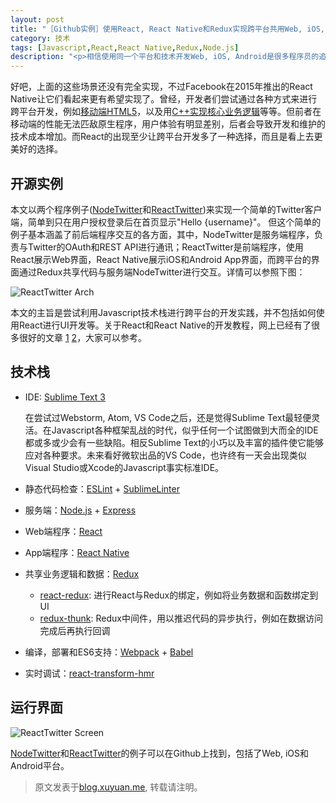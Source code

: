 ```yaml
---
layout: post
title: "［Github实例］使用React, React Native和Redux实现跨平台共用Web, iOS, Android的核心代码"
category: 技术
tags: [Javascript,React,React Native,Redux,Node.js]
description: "<p>相信使用同一个平台和技术开发Web, iOS, Android是很多程序员的追求，也是很多创业公司和产品经理的梦想。而如果核心的业务逻辑代码能够跨平台共用，那更是梦寐以求的事情了。试想，创业公司不用再忍受Android/iOS应聘者的拒绝，只要招几个互为备份的Javascript开发就可以搞定跨平台开发；同一个业务Bug不再担心iOS改好了而Android还没fix，只要改一行JS代码就可以修正各平台；iOS App可以实现即时部署，再也不用在线上bug火烧眉毛的时候还得等待苹果漫长的审核期；如此种种，程序员和产品经理终于可以和谐相处了 :D</p>"
---
```


好吧，上面的这些场景还没有完全实现，不过Facebook在2015年推出的React Native让它们看起来更有希望实现了。曾经，开发者们尝试通过各种方式来进行跨平台开发，例如[移动端HTML5](http://techcrunch.com/2012/09/11/mark-zuckerberg-our-biggest-mistake-with-mobile-was-betting-too-much-on-html5/)，以及用[C++实现核心业务逻辑](http://oleb.net/blog/2014/05/how-dropbox-uses-cplusplus-cross-platform-development/)等等。但前者在移动端的性能无法匹敌原生程序，用户体验有明显差别，后者会导致开发和维护的技术成本增加。而React的出现至少让跨平台开发多了一种选择，而且是看上去更美好的选择。

## 开源实例

本文以两个程序例子([NodeTwitter](https://github.com/xuyuanme/NodeTwitter)和[ReactTwitter](https://github.com/xuyuanme/ReactTwitter))来实现一个简单的Twitter客户端，简单到只在用户授权登录后在首页显示"Hello {username}"。 但这个简单的例子基本涵盖了前后端程序交互的各方面，其中，NodeTwitter是服务端程序，负责与Twitter的OAuth和REST API进行通讯；ReactTwitter是前端程序，使用React展示Web界面，React Native展示iOS和Android App界面，而跨平台的界面通过Redux共享代码与服务端NodeTwitter进行交互。详情可以参照下图：

![ReactTwitter Arch](http://xuyuan.me/img/react-twitter-arch.jpg)

本文的主旨是尝试利用Javascript技术栈进行跨平台的开发实践，并不包括如何使用React进行UI开发等。关于React和React Native的开发教程，网上已经有了很多很好的文章 [1](https://github.com/enaqx/awesome-react) [2](https://github.com/jondot/awesome-react-native)，大家可以参考。

## 技术栈

- IDE: [Sublime Text 3](http://www.sublimetext.com/3)

  在尝试过Webstorm, Atom, VS Code之后，还是觉得Sublime Text最轻便灵活。在Javascript各种框架乱战的时代，似乎任何一个试图做到大而全的IDE都或多或少会有一些缺陷。相反Sublime Text的小巧以及丰富的插件使它能够应对各种要求。未来看好微软出品的VS Code，也许终有一天会出现类似Visual Studio或Xcode的Javascript事实标准IDE。
  
- 静态代码检查：[ESLint](http://eslint.org/) + [SublimeLinter](http://sublimelinter.com)
- 服务端：[Node.js](https://nodejs.org/) + [Express](http://expressjs.com/)
- Web端程序：[React](https://facebook.github.io/react/)
- App端程序：[React Native](https://facebook.github.io/react-native/)
- 共享业务逻辑和数据：[Redux](https://reduxframework.com/)
  - [react-redux](https://github.com/rackt/react-redux): 进行React与Redux的绑定，例如将业务数据和函数绑定到UI
  - [redux-thunk](https://github.com/gaearon/redux-thunk): Redux中间件，用以推迟代码的异步执行，例如在数据访问完成后再执行回调
- 编译，部署和ES6支持：[Webpack](https://webpack.github.io/) + [Babel](https://babeljs.io/)
- 实时调试：[react-transform-hmr](https://github.com/gaearon/react-transform-hmr)

## 运行界面

![ReactTwitter Screen](http://xuyuan.me/img/react-twitter-screen.jpg)

[NodeTwitter](https://github.com/xuyuanme/NodeTwitter)和[ReactTwitter](https://github.com/xuyuanme/ReactTwitter)的例子可以在Github上找到，包括了Web, iOS和Android平台。

>原文发表于[blog.xuyuan.me](http://blog.xuyuan.me/2015/11/24/react-multi-platform.html), 转载请注明。
